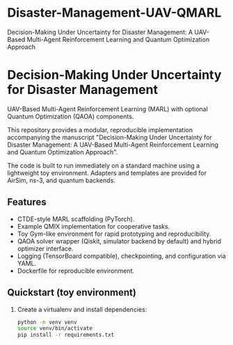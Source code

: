 # Disaster-Management-UAV-QMARL
Decision-Making Under Uncertainty for Disaster Management: A UAV-Based Multi-Agent Reinforcement Learning and Quantum Optimization Approach
# Decision-Making Under Uncertainty for Disaster Management
UAV-Based Multi-Agent Reinforcement Learning (MARL) with optional Quantum Optimization (QAOA) components.

This repository provides a modular, reproducible implementation accompanying the manuscript
"Decision-Making Under Uncertainty for Disaster Management: A UAV-Based Multi-Agent Reinforcement Learning and Quantum Optimization Approach".

The code is built to run immediately on a standard machine using a lightweight toy environment. Adapters and templates are provided for AirSim, ns-3, and quantum backends.

## Features
- CTDE-style MARL scaffolding (PyTorch).
- Example QMIX implementation for cooperative tasks.
- Toy Gym-like environment for rapid prototyping and reproducibility.
- QAOA solver wrapper (Qiskit, simulator backend by default) and hybrid optimizer interface.
- Logging (TensorBoard compatible), checkpointing, and configuration via YAML.
- Dockerfile for reproducible environment.

## Quickstart (toy environment)
1. Create a virtualenv and install dependencies:
   ```bash
   python -m venv venv
   source venv/bin/activate
   pip install -r requirements.txt

